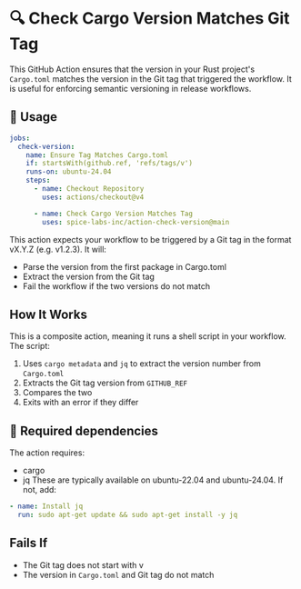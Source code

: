# 🔍 Check Cargo Version Matches Git Tag

This GitHub Action ensures that the version in your Rust project's `Cargo.toml` matches the version in the Git tag that triggered the workflow. It is useful for enforcing semantic versioning in release workflows.

## 🚀 Usage
```yaml
jobs:
  check-version:
    name: Ensure Tag Matches Cargo.toml
    if: startsWith(github.ref, 'refs/tags/v')
    runs-on: ubuntu-24.04
    steps:
      - name: Checkout Repository
        uses: actions/checkout@v4

      - name: Check Cargo Version Matches Tag
        uses: spice-labs-inc/action-check-version@main

```
This action expects your workflow to be triggered by a Git tag in the format vX.Y.Z (e.g. v1.2.3). It will:
 - Parse the version from the first package in Cargo.toml
 - Extract the version from the Git tag
 - Fail the workflow if the two versions do not match

## How It Works
This is a composite action, meaning it runs a shell script in your workflow. The script:
 1. Uses `cargo metadata` and `jq` to extract the version number from `Cargo.toml`
 2. Extracts the Git tag version from `GITHUB_REF`
 3. Compares the two
 4. Exits with an error if they differ

## 🔧 Required dependencies
The action requires:
 - cargo
 - jq
These are typically available on ubuntu-22.04 and ubuntu-24.04. If not, add:
```yaml
- name: Install jq
  run: sudo apt-get update && sudo apt-get install -y jq
```

## Fails If
 - The Git tag does not start with v
 - The version in `Cargo.toml` and Git tag do not match
